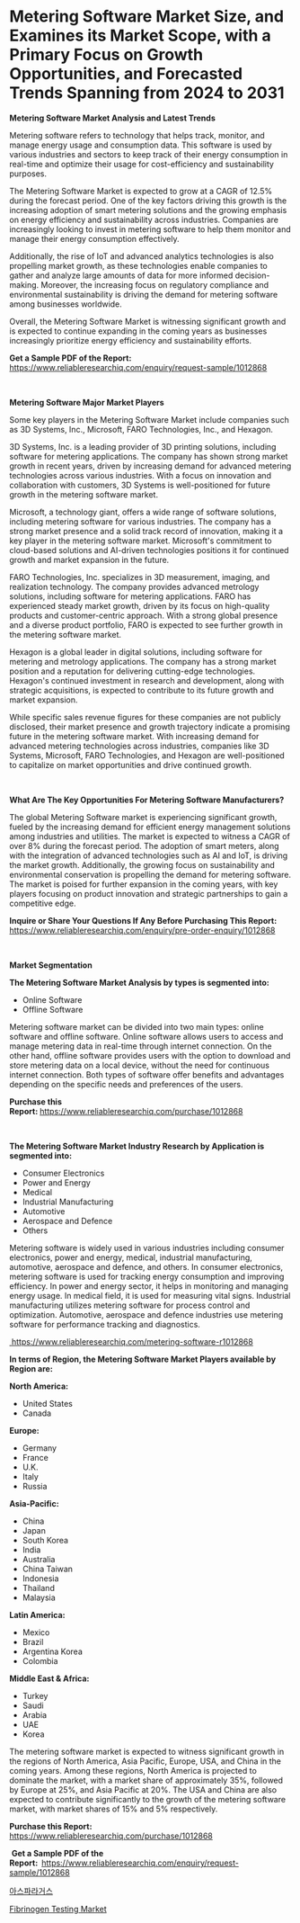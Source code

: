 <p><h1>Metering Software Market Size, and Examines its Market Scope, with a Primary Focus on Growth Opportunities, and Forecasted Trends Spanning from 2024 to 2031</h1></p><p><strong>Metering Software Market Analysis and Latest Trends</strong></p>
<p><p>Metering software refers to technology that helps track, monitor, and manage energy usage and consumption data. This software is used by various industries and sectors to keep track of their energy consumption in real-time and optimize their usage for cost-efficiency and sustainability purposes.</p><p>The Metering Software Market is expected to grow at a CAGR of 12.5% during the forecast period. One of the key factors driving this growth is the increasing adoption of smart metering solutions and the growing emphasis on energy efficiency and sustainability across industries. Companies are increasingly looking to invest in metering software to help them monitor and manage their energy consumption effectively.</p><p>Additionally, the rise of IoT and advanced analytics technologies is also propelling market growth, as these technologies enable companies to gather and analyze large amounts of data for more informed decision-making. Moreover, the increasing focus on regulatory compliance and environmental sustainability is driving the demand for metering software among businesses worldwide.</p><p>Overall, the Metering Software Market is witnessing significant growth and is expected to continue expanding in the coming years as businesses increasingly prioritize energy efficiency and sustainability efforts.</p></p>
<p><strong>Get a Sample PDF of the Report:&nbsp;</strong> <a href="https://www.reliableresearchiq.com/enquiry/request-sample/1012868">https://www.reliableresearchiq.com/enquiry/request-sample/1012868</a></p>
<p>&nbsp;</p>
<p><strong>Metering Software Major Market Players</strong></p>
<p><p>Some key players in the Metering Software Market include companies such as 3D Systems, Inc., Microsoft, FARO Technologies, Inc., and Hexagon.</p><p>3D Systems, Inc. is a leading provider of 3D printing solutions, including software for metering applications. The company has shown strong market growth in recent years, driven by increasing demand for advanced metering technologies across various industries. With a focus on innovation and collaboration with customers, 3D Systems is well-positioned for future growth in the metering software market.</p><p>Microsoft, a technology giant, offers a wide range of software solutions, including metering software for various industries. The company has a strong market presence and a solid track record of innovation, making it a key player in the metering software market. Microsoft's commitment to cloud-based solutions and AI-driven technologies positions it for continued growth and market expansion in the future.</p><p>FARO Technologies, Inc. specializes in 3D measurement, imaging, and realization technology. The company provides advanced metrology solutions, including software for metering applications. FARO has experienced steady market growth, driven by its focus on high-quality products and customer-centric approach. With a strong global presence and a diverse product portfolio, FARO is expected to see further growth in the metering software market.</p><p>Hexagon is a global leader in digital solutions, including software for metering and metrology applications. The company has a strong market position and a reputation for delivering cutting-edge technologies. Hexagon's continued investment in research and development, along with strategic acquisitions, is expected to contribute to its future growth and market expansion.</p><p>While specific sales revenue figures for these companies are not publicly disclosed, their market presence and growth trajectory indicate a promising future in the metering software market. With increasing demand for advanced metering technologies across industries, companies like 3D Systems, Microsoft, FARO Technologies, and Hexagon are well-positioned to capitalize on market opportunities and drive continued growth.</p></p>
<p>&nbsp;</p>
<p><strong>What Are The Key Opportunities For Metering Software Manufacturers?</strong></p>
<p><p>The global Metering Software market is experiencing significant growth, fueled by the increasing demand for efficient energy management solutions among industries and utilities. The market is expected to witness a CAGR of over 8% during the forecast period. The adoption of smart meters, along with the integration of advanced technologies such as AI and IoT, is driving the market growth. Additionally, the growing focus on sustainability and environmental conservation is propelling the demand for metering software. The market is poised for further expansion in the coming years, with key players focusing on product innovation and strategic partnerships to gain a competitive edge.</p></p>
<p><strong>Inquire or Share Your Questions If Any Before Purchasing This Report:</strong> <a href="https://www.reliableresearchiq.com/enquiry/pre-order-enquiry/1012868">https://www.reliableresearchiq.com/enquiry/pre-order-enquiry/1012868</a></p>
<p>&nbsp;</p>
<p><strong>Market Segmentation</strong></p>
<p><strong>The Metering Software Market Analysis by types is segmented into:</strong></p>
<p><ul><li>Online Software</li><li>Offline Software</li></ul></p>
<p><p>Metering software market can be divided into two main types: online software and offline software. Online software allows users to access and manage metering data in real-time through internet connection. On the other hand, offline software provides users with the option to download and store metering data on a local device, without the need for continuous internet connection. Both types of software offer benefits and advantages depending on the specific needs and preferences of the users.</p></p>
<p><strong>Purchase this Report:&nbsp;</strong><a href="https://www.reliableresearchiq.com/purchase/1012868">https://www.reliableresearchiq.com/purchase/1012868</a></p>
<p>&nbsp;</p>
<p><strong>The Metering Software Market Industry Research by Application is segmented into:</strong></p>
<p><ul><li>Consumer Electronics</li><li>Power and Energy</li><li>Medical</li><li>Industrial Manufacturing</li><li>Automotive</li><li>Aerospace and Defence</li><li>Others</li></ul></p>
<p><p>Metering software is widely used in various industries including consumer electronics, power and energy, medical, industrial manufacturing, automotive, aerospace and defence, and others. In consumer electronics, metering software is used for tracking energy consumption and improving efficiency. In power and energy sector, it helps in monitoring and managing energy usage. In medical field, it is used for measuring vital signs. Industrial manufacturing utilizes metering software for process control and optimization. Automotive, aerospace and defence industries use metering software for performance tracking and diagnostics.</p></p>
<p><a href="https://www.reliableresearchiq.com/metering-software-r1012868">&nbsp;https://www.reliableresearchiq.com/metering-software-r1012868</a></p>
<p><strong>In terms of Region, the Metering Software Market Players available by Region are:</strong></p>
<p>
    <p> <strong> North America: </strong>
        <ul>
            <li>United States</li>
            <li>Canada</li>
        </ul>
        </p> 
    <p> <strong> Europe: </strong>
        <ul>
            <li>Germany</li>
            <li>France</li>
            <li>U.K.</li>
            <li>Italy</li>
            <li>Russia</li>
        </ul>
        </p> 
    <p> <strong> Asia-Pacific: </strong>
        <ul>
            <li>China</li>
            <li>Japan</li>
            <li>South Korea</li>
            <li>India</li>
            <li>Australia</li>
            <li>China Taiwan</li>
            <li>Indonesia</li>
            <li>Thailand</li>
            <li>Malaysia</li>
        </ul>
        </p> 
    <p> <strong> Latin America: </strong>
        <ul>
            <li>Mexico</li>
            <li>Brazil</li>
            <li>Argentina Korea</li>
            <li>Colombia</li>
        </ul>
        </p> 
    <p> <strong> Middle East & Africa: </strong>
        <ul>
            <li>Turkey</li>
            <li>Saudi</li>
            <li>Arabia</li>
            <li>UAE</li>
            <li>Korea</li>
        </ul>
    </p>
    </p>
<p><p>The metering software market is expected to witness significant growth in the regions of North America, Asia Pacific, Europe, USA, and China in the coming years. Among these regions, North America is projected to dominate the market, with a market share of approximately 35%, followed by Europe at 25%, and Asia Pacific at 20%. The USA and China are also expected to contribute significantly to the growth of the metering software market, with market shares of 15% and 5% respectively.</p></p>
<p><strong>Purchase this Report: </strong><a href="https://www.reliableresearchiq.com/purchase/1012868">https://www.reliableresearchiq.com/purchase/1012868</a></p>
<p>&nbsp;<strong>Get a Sample PDF of the Report:&nbsp;&nbsp;</strong><a href="https://www.reliableresearchiq.com/enquiry/request-sample/1012868">https://www.reliableresearchiq.com/enquiry/request-sample/1012868</a></p>
<p><strong></strong></p>
<p><p><a href="https://github.com/FelipeGrrady654556/Market-Research-Report-List-3/blob/main/607217978233.md">아스파라거스</a></p><p><a href="https://github.com/pizolina/Market-Research-Report-List-5/blob/main/fibrinogen-testing-market.md">Fibrinogen Testing Market</a></p></p>